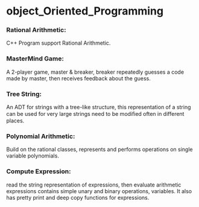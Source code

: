 # object_Oriented_Programming

### Rational Arithmetic:

C++ Program support Rational Arithmetic.

### MasterMind Game:

A 2-player game, master & breaker, breaker repeatedly guesses a code made by master, then receives feedback about the guess.

### Tree String:

An ADT for strings with a tree-like structure, this representation of a string can be used for very large strings need to be modiﬁed often in different places.

### Polynomial Arithmetic:
Build on the rational classes, represents and performs operations on single variable polynomials.

### Compute Expression:
read the string representation of expressions, then evaluate arithmetic expressions contains simple unary and binary operations, variables.  It also has pretty print and deep copy functions for expressions.
